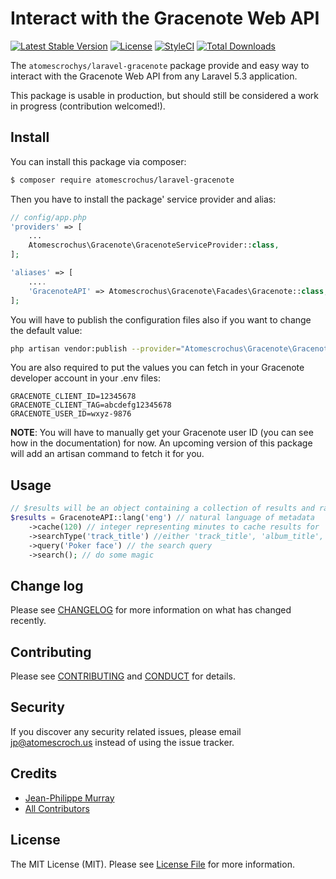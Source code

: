 # Interact with the Gracenote Web API

[![Latest Stable Version](https://poser.pugx.org/atomescrochus/laravel-gracenote/v/stable)](https://packagist.org/packages/atomescrochus/laravel-gracenote)
[![License](https://poser.pugx.org/atomescrochus/laravel-gracenote/license)](https://packagist.org/packages/atomescrochus/laravel-gracenote)
[![StyleCI](https://styleci.io/repos/76792572/shield?branch=master)](https://styleci.io/repos/76792572)
[![Total Downloads](https://poser.pugx.org/atomescrochus/laravel-gracenote/downloads)](https://packagist.org/packages/atomescrochus/laravel-gracenote)

The `atomescrochys/laravel-gracenote` package provide and easy way to interact with the Gracenote Web API from any Laravel 5.3 application.

This package is usable in production, but should still be considered a work in progress (contribution welcomed!).

## Install

You can install this package via composer:

``` bash
$ composer require atomescrochus/laravel-gracenote
```

Then you have to install the package' service provider and alias:

```php
// config/app.php
'providers' => [
    ...
    Atomescrochus\Gracenote\GracenoteServiceProvider::class,
];

'aliases' => [
	....
    'GracenoteAPI' => Atomescrochus\Gracenote\Facades\Gracenote::class,
];
```

You will have to publish the configuration files also if you want to change the default value:
```bash
php artisan vendor:publish --provider="Atomescrochus\Gracenote\GracenoteServiceProvider" --tag="config"
```

You are also required to put the values you can fetch in your Gracenote developer account in your .env files:

```
GRACENOTE_CLIENT_ID=12345678
GRACENOTE_CLIENT_TAG=abcdefg12345678
GRACENOTE_USER_ID=wxyz-9876
```

**NOTE**: You will have to manually get your Gracenote user ID (you can see how in the documentation) for now. An upcoming version of this package will add an artisan command to fetch it for you.

## Usage

``` php
// $results will be an object containing a collection of results and raw response data from Gracenote
$results = GracenoteAPI::lang('eng') // natural language of metadata
    ->cache(120) // integer representing minutes to cache results for
    ->searchType('track_title') //either 'track_title', 'album_title', or 'artist'
    ->query('Poker face') // the search query
    ->search(); // do some magic
```

## Change log

Please see [CHANGELOG](CHANGELOG.md) for more information on what has changed recently.

## Contributing

Please see [CONTRIBUTING](CONTRIBUTING.md) and [CONDUCT](CONDUCT.md) for details.

## Security

If you discover any security related issues, please email jp@atomescroch.us instead of using the issue tracker.

## Credits

- [Jean-Philippe Murray](https://github.com/jpmurray)
- [All Contributors](../../contributors)

## License

The MIT License (MIT). Please see [License File](LICENSE.md) for more information.
